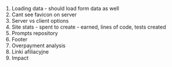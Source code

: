 1. Loading data - should load form data as well
2. Cant see favicon on server
3. Server vs client options
4. Site stats - spent to create - earned, lines of code, tests created
5. Prompts repository
6. Footer
7. Overpayment analysis
8. Linki afiliacyjne
9. Impact